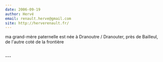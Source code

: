 ```yaml
---
date: 2006-09-19
author: Hervé
email: renault.herve@gmail.com
site: http://herverenault.fr/
---
```


<p>ma grand-mère paternelle est née à Dranoutre / Dranouter, près de Bailleul, de l'autre coté de la frontière<br />
<br />
</p>
---